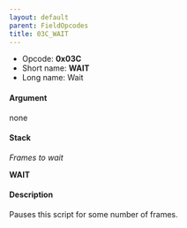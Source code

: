 ```yaml
---
layout: default
parent: FieldOpcodes
title: 03C_WAIT
---
```


-   Opcode: **0x03C**
-   Short name: **WAIT**
-   Long name: Wait

#### Argument

none

#### Stack

  
*Frames to wait*

**WAIT**

#### Description

Pauses this script for some number of frames.
